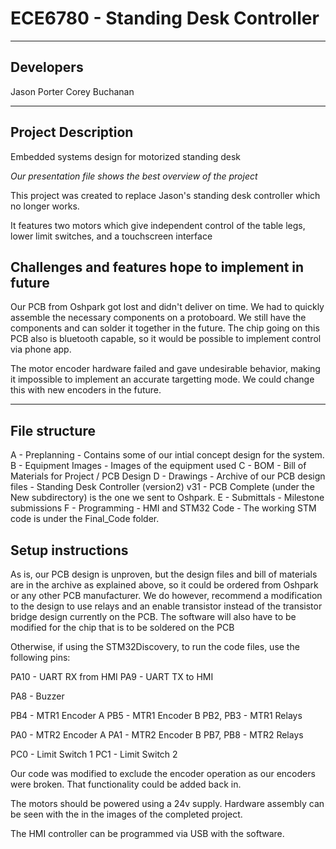 # ECE6780 - Standing Desk Controller

---

## Developers

Jason Porter
Corey Buchanan

---

## Project Description

Embedded systems design for motorized standing desk

*Our presentation file shows the best overview of the project*

This project was created to replace Jason's standing desk controller which no longer works.

It features two motors which give independent control of the table legs, lower limit switches, and a touchscreen interface

## Challenges and features hope to implement in future

Our PCB from Oshpark got lost and didn't deliver on time. We had to quickly assemble the necessary components on a protoboard. We still have the components and can solder it together in the future. The chip going on this PCB also is bluetooth capable, so it would be possible to implement control via phone app.

The motor encoder hardware failed and gave undesirable behavior, making it impossible to implement an accurate targetting mode. We could change this with new encoders in the future.

---

## File structure

A - Preplanning - Contains some of our intial concept design for the system.
B - Equipment Images - Images of the equipment used
C - BOM - Bill of Materials for Project / PCB Design
D - Drawings - Archive of our PCB design files
	- Standing Desk Controller (version2) v31 - PCB Complete (under the New subdirectory) is the one we sent to Oshpark.
E - Submittals - Milestone submissions
F - Programming - HMI and STM32 Code
	- The working STM code is under the Final_Code folder.

## Setup instructions

As is, our PCB design is unproven, but the design files and bill of materials are in the archive as explained above, so it could be ordered from Oshpark or any other PCB manufacturer. We do however, recommend a modification to the design to use relays and an enable transistor instead of the transistor bridge design currently on the PCB. The software will also have to be modified for the chip that is to be soldered on the PCB

Otherwise, if using the STM32Discovery, to run the code files, use the following pins:

PA10 - UART RX from HMI
PA9 - UART TX to HMI

PA8 - Buzzer

PB4 - MTR1 Encoder A
PB5 - MTR1 Encoder B
PB2, PB3 - MTR1 Relays

PA0 - MTR2 Encoder A
PA1 - MTR2 Encoder B
PB7, PB8 - MTR2 Relays

PC0 - Limit Switch 1
PC1 - Limit Switch 2

Our code was modified to exclude the encoder operation as our encoders were broken. That functionality could be added back in.

The motors should be powered using a 24v supply. Hardware assembly can be seen with the in the images of the completed project.

The HMI controller can be programmed via USB with the <FIX> software.